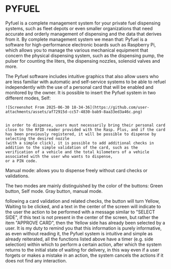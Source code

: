 # PYFUEL
Pyfuel is a complete management system for your private fuel dispensing systems, such as fleet depots or even smaller organizations that need accurate and orderly management of dispensing and the data that derives from it.
By complete management system we mean that:
Pyfuel is a software for high-performance electronic boards such as Raspberry Pi, which allows you to manage the various mechanical equipment that concern the physical dispensing system, such as the dispensing pump, the pulser for counting the liters, the dispensing nozzles, solenoid valves and more.

The Pyfuel software includes intuitive graphics that also allow users who are less familiar with automatic and self-service systems to be able to refuel independently with the use of a personal card that will be enabled and monitored by the owner. It is possible to insert the Pyfuel system in two different modes, 
Self:

    ![Screenshot From 2025-06-30 18-34-36](https://github.com/user-attachments/assets/af72915d-cc57-4830-bab9-8aa33ed3a46c.png)


    in order to dispense, users must necessarily bring their personal card close to the RFID reader provided with the Rasp. Plus, and if the card has been previously registered, it will be possible to dispense by selecting the desired nozzle 
    (with a simple click), it is possible to add additional checks in addition to the simple validation of the card, such as the verification of a vehicle and the total kilometers of a vehicle associated with the user who wants to dispense,
    or a PIN code.
Manual mode:
    allows you to dispense freely without card checks or validations.

The two modes are mainly distinguished by the color of the buttons:
Green button, Self mode.
Gray button, manual mode.

following a card validation and related checks, the button will turn Yellow, Waiting to be clicked, and a text in the center of the screen will indicate to the user the action to be performed with a message similar to "SELECT SIDE", if this text is not present in the center of the screen, but rather the item "APPROVE CARD", then the Yellow side has already been selected by a user.
It is my duty to remind you that this information is purely informative, as even without reading it, the Pyfuel system is intuitive and simple as already reiterated, all the functions listed above have a timer (e.g. side selection) within which to perform a certain action, after which the system returns to the initial state of waiting for delivery, in this way even if a user forgets or makes a mistake in an action, the system cancels the actions if it does not find any interaction.
